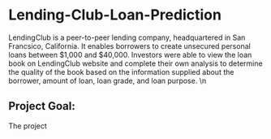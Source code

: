 # Lending-Club-Loan-Prediction

LendingClub is a peer-to-peer lending company, headquartered in San Francsico, California. It enables borrowers to create unsecured personal loans between $1,000 and $40,000. Investors were able to view the loan book on LendingClub website and complete their own analysis to determine the quality of the book based on the information supplied about the borrower, amount of loan, loan grade, and loan purpose. \n

## Project Goal:

The project 
